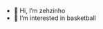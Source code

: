 - 👋 Hi, I’m zehzinho
- 👀 I’m interested in basketball

<!---
KallebMendes/KallebMendes is a ✨ special ✨ repository because its `README.md` (this file) appears on your GitHub profile.
You can click the Preview link to take a look at your changes.
--->

